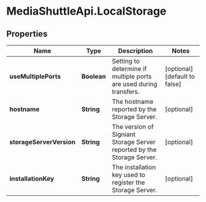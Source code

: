 # MediaShuttleApi.LocalStorage

## Properties
Name | Type | Description | Notes
------------ | ------------- | ------------- | -------------
**useMultiplePorts** | **Boolean** | Setting to determine if multiple ports are used during transfers. | [optional] [default to false]
**hostname** | **String** | The hostname reported by the Storage Server. | [optional] 
**storageServerVersion** | **String** | The version of Signiant Storage Server reported by the Storage Server. | [optional] 
**installationKey** | **String** | The installation key used to register the Storage Server. | [optional] 


